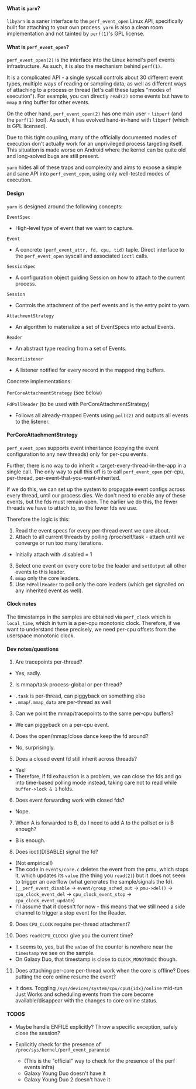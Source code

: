 #### What is `yarn`?

`libyarn` is a saner interface to the `perf_event_open` Linux API, specifically
built for attaching to your own process. `yarn` is also a clean room
implementation and not tainted by `perf(1)`'s GPL license.

#### What is `perf_event_open`?

`perf_event_open(2)` is the interface into the Linux kernel's perf events
infrastructure. As such, it is also the mechanism behind `perf(1)`.

It is a complicated API - a single syscall controls about 30 different event types, multiple ways of reading or sampling data, as well as different ways of
attaching to a process or thread (let's call these tuples "modes of execution").
For example, you can directly `read(2)` some events but have to `mmap` a ring
buffer for other events.

On the other hand, `perf_event_open(2)` has one main user - `libperf` (and  
the `perf(1)` tool). As such, it has evolved hand-in-hand with `libperf` (which
is GPL licensed).

Due to this tight coupling, many of the officially documented modes of execution
don't actually work for an unprivileged process targeting itself. This situation
is made worse on Android where the kernel can be quite old and long-solved
bugs are still present.

`yarn` hides all of these traps and complexity and aims to expose a simple and
sane API into `perf_event_open`, using only well-tested modes of execution.

#### Design

`yarn` is designed around the following concepts:

`EventSpec`
  - High-level type of event that we want to capture.

`Event`
  - A concrete `(perf_event_attr, fd, cpu, tid)` tuple. Direct interface to the
    `perf_event_open` syscall and associated `ioctl` calls.

`SessionSpec`
  - A configuration object guiding Session on how to attach to the current
    process.

`Session`
  - Controls the attachment of the perf events and is the entry point to yarn.

`AttachmentStrategy`
  - An algorithm to materialize a set of EventSpecs into actual Events.

`Reader`
  - An abstract type reading from a set of Events.

`RecordListener`
  - A listener notified for every record in the mapped ring buffers.

Concrete implementations:

`PerCoreAttachmentStrategy` (see below)

`FdPollReader` (to be used with PerCoreAttachmentStrategy)
  - Follows all already-mapped Events using `poll(2)` and outputs all events to
    the listener.

#### PerCoreAttachmentStrategy

`perf_event_open` supports event inheritance (copying the event
configuration to any new threads) only for per-cpu events.

Further, there is no way to do inherit + target-every-thread-in-the-app in a
single call. The only way to pull this off is to call `perf_event_open`
per-cpu, per-thread, per-event-that-you-want-inherited.

If we do this, we can set up the system to propagate event configs across every
thread, until our process dies. We don't need to enable any of these events,
but the fds must remain open. The earlier we do this, the fewer threads we have
to attach to, so the fewer fds we use.

Therefore the logic is this:

1. Read the event specs for every per-thread event we care about.
2. Attach to all current threads by polling /proc/self/task - attach until we
  converge or run too many iterations.
  * Initially attach with .disabled = 1
3. Select one event on every core to be the leader and `setOutput` all other
events to this leader.
4. `mmap` only the core leaders.
5. Use `FdPollReader` to poll only the core leaders (which get signalled on any
inherited event as well).

#### Clock notes

The timestamps in the samples are obtained via `perf_clock` which is
`local_time`, which in turn is a per-cpu monotonic clock. Therefore, if we
want to understand these precisely, we need per-cpu offsets from the
userspace monotonic clock.

#### Dev notes/questions

1. Are tracepoints per-thread?
  * Yes, sadly.
2. Is mmap/task process-global or per-thread?
  * `.task` is per-thread, can piggyback on something else
  * `.mmap`/`.mmap_data` are per-thread as well
3. Can we point the mmap/tracepoints to the same per-cpu buffers?
  * We can piggyback on a per-cpu event.
4. Does the open/mmap/close dance keep the fd around?
  * No, surprisingly.
5. Does a closed event fd still inherit across threads?
  * Yes!
  * Therefore, if fd exhaustion is a problem, we can close the fds and go into
    time-based polling mode instead, taking care not to read while
    `buffer->lock & 1` holds.
6. Does event forwarding work with closed fds?
  * Nope.
7. When A is forwarded to B, do I need to add A to the pollset or is B enough?
  * B is enough.
8. Does ioctl(DISABLE) signal the fd?
  * (Not empirical!)
  * The code in `events/core.c` deletes the event from the pmu,
  which stops it, which updates its `value` (the thing you `read(2)`) but it
  does not seem to trigger an overflow (what generates the sample/signals
  the fd).
  * (`__perf_event_disable` -> `event/group_sched_out` -> `pmu->del()` ->
   `cpu_clock_event_del` -> `cpu_clock_event_stop` -> `cpu_clock_event_update`)
  * I'll assume that it doesn't for now - this means that we still need a side
  channel to trigger a stop event for the Reader.

9. Does `CPU_CLOCK` require per-thread attachment?

10. Does `read(CPU_CLOCK)` give you the current time?
  * It seems to, yes, but the `value` of the counter is nowhere near the
  `timestamp` we see on the sample.
  * On Galaxy Duo, that timestamp is close to `CLOCK_MONOTONIC` though.

11. Does attaching per-core per-thread work when the core is offline? Does putting the core online resume the event?
  * It does. Toggling `/sys/devices/system/cpu/cpu${idx}/online` mid-run Just
  Works and scheduling events from the core become available/disappear with the
  changes to core online status.

#### TODOS

* Maybe handle ENFILE explicitly? Throw a specific exception, safely close the session?

* Explicitly check for the presence of `/proc/sys/kernel/perf_event_paranoid`
  * (This is the "official" way to check for the presence of the perf events infra)
  * Galaxy Young Duo doesn't have it
  * Galaxy Young Duo 2 doesn't have it
